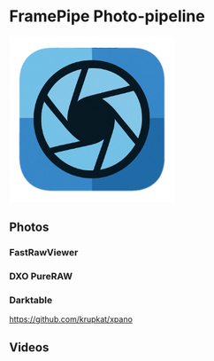 # FramePipe Photo-pipeline


<img src="icon.png" alt="Logo" width="300">

## Photos

### FastRawViewer

### DXO PureRAW

### Darktable

https://github.com/krupkat/xpano

## Videos

